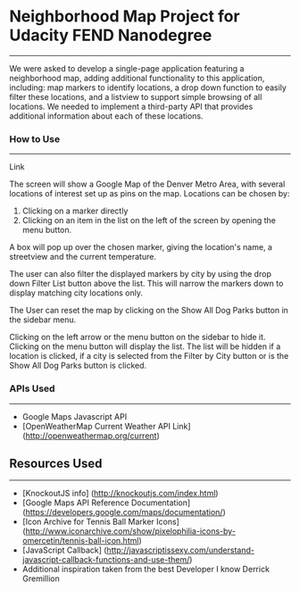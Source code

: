 # Neighborhood Map Project for Udacity FEND Nanodegree
---
We were asked to develop a single-page application featuring a neighborhood map, adding additional functionality to this application, including: map markers to identify locations, a drop down function to easily filter these locations, and a listview to support simple browsing of all locations. We needed to implement a third-party API that provides additional information about each of these locations.

### How to Use
---
Link

The screen will show a Google Map of the Denver Metro Area, with several locations of interest set up as pins on the map. Locations can be chosen by:
1. Clicking on a marker directly
2. Clicking on an item in the list on the left of the screen by opening the menu button.

A box will pop up over the chosen marker, giving the location's name, a streetview and the current temperature.

The user can also filter the displayed markers by city by using the drop down Filter List button above the list. This will narrow the markers down to display matching city locations only.

The User can reset the map by clicking on the Show All Dog Parks button in the sidebar menu.

Clicking on the left arrow or the menu button on the sidebar to hide it. Clicking on the menu button will display the list. The list will be hidden if a location is clicked, if a city is selected from the Filter by City button or is the Show All Dog Parks button is clicked.

### APIs Used
---
- Google Maps Javascript API
- [OpenWeatherMap Current Weather API Link] (http://openweathermap.org/current)


## Resources Used
---
 - [KnockoutJS info] (http://knockoutjs.com/index.html)
 - [Google Maps API Reference Documentation] (https://developers.google.com/maps/documentation/)
 - [Icon Archive for Tennis Ball Marker Icons] (http://www.iconarchive.com/show/pixelophilia-icons-by-omercetin/tennis-ball-icon.html)
 - [JavaScript Callback] (http://javascriptissexy.com/understand-javascript-callback-functions-and-use-them/)
 - Additional inspiration taken from the best Developer I know Derrick Gremillion
